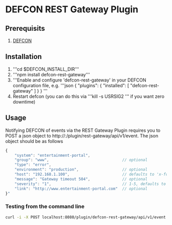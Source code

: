 # DEFCON REST Gateway Plugin

## Prerequisits
1. [DEFCON](http://github.com/acuminous/defcon)

## Installation
1. '''cd $DEFCON_INSTALL_DIR'''
2. '''npm install defcon-rest-gateway'''
3. '''Enable and configure 'defcon-rest-gateway' in your DEFCON configuration file, e.g.
'''json
{
    "plugins": {
        "installed": [
            "defcon-rest-gateway"
        ]
    }
}
'''
4. Restart defcon (you can do this via '''kill -s USRSIG2 <pid>''' if you want zero downtime)

## Usage
Notifying DEFCON of events via the REST Gateway Plugin requires you to POST a json object to http://<defcon-host>:<defcon-port>/plugin/rest-gateway/api/v1/event. The json object should be as follows
```js
{
    "system": "entertainment-portal",
    "group": "www",                                // optional
    "type": "error",
    "environment": "production",                   // optional
    "host": "192.168.1.100",                       // defaults to 'x-forwarded-for' header or remote address 
    "message": "Gateway timeout 504",              // optional
    "severity": "1",                               // 1-5, defaults to 1
    "link": "http://www.entertainment-portal.com"  // optional
}"
```

### Testing from the command line
```bash
curl -i -X POST localhost:8080/plugin/defcon-rest-gateway/api/v1/event -H "Content-Type: application/json" -d "{\"system\": \"entertainment-portal\", \"group\": \"www\", \"type\": \"error\", \"environment\": \"production\", \"message\": \"Gateway timeout 504\", \"severity\": \"3\", \"link\": \"http://www.entertainment-portal.com\" }"
```